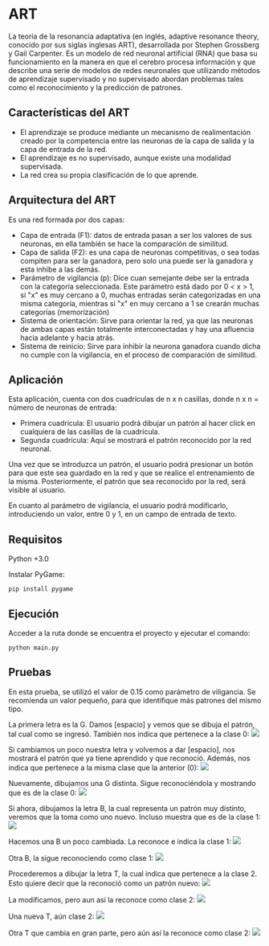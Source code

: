 # ART

La teoría de la resonancia adaptativa (en inglés, adaptive resonance theory, conocido por sus siglas inglesas ART), desarrollada por Stephen Grossberg y Gail Carpenter. Es un modelo de red neuronal artificial (RNA) que basa su funcionamiento en la manera en que el cerebro procesa información y que describe una serie de modelos de redes neuronales que utilizando métodos de aprendizaje supervisado y no supervisado abordan problemas tales como el reconocimiento y la predicción de patrones.

## Características del ART
- El aprendizaje se produce mediante un mecanismo de realimentación creado por la competencia entre las neuronas de la capa de salida y la capa de entrada de la red.
- El aprendizaje es no supervisado, aunque existe una modalidad supervisada.
- La red crea su propia clasificación de lo que aprende.

## Arquitectura del ART

Es una red formada por dos capas:
- Capa de entrada (F1): datos de entrada pasan a ser los valores de sus neuronas, en ella también se hace la comparación de similitud.
- Capa de salida (F2): es una capa de neuronas competitivas, o sea todas compiten para ser la ganadora, pero solo una puede ser la ganadora y esta inhibe a las demás.
- Parámetro de vigilancia (p): Dice cuan semejante debe ser la entrada con la categoría seleccionada. Este parámetro está dado por 0 < x > 1, si "x" es muy cercano a 0, muchas entradas serán categorizadas en una misma categoría, mientras si "x" en muy cercano a 1 se crearán muchas categorías (memorización)
- Sistema de orientación: Sirve para orientar la red, ya que las neuronas de ambas capas están totalmente interconectadas y hay una afluencia hacia adelante y hacia atrás.
- Sistema de reinicio: Sirve para inhibir la neurona ganadora cuando dicha no cumple con la vigilancia, en el proceso de comparación de similitud.

## Aplicación
Esta aplicación, cuenta con dos cuadrículas de n x n casillas, donde n x n = número de neuronas de entrada:
- Primera cuadrícula: El usuario podrá dibujar un patrón al hacer click en cualquiera de las casillas de la cuadrícula.
- Segunda cuadrícula: Aquí se mostrará el patrón reconocido por la red neuronal. 

Una vez que se introduzca un patrón, el usuario podrá presionar un botón para que este sea guardado en la red y que se realice el entrenamiento de la misma. Posteriormente, el patrón que sea reconocido por la red, será visible al usuario.	 

En cuanto al parámetro de vigilancia, el usuario podrá modificarlo, introduciendo un valor, entre 0 y 1, en un campo de entrada de texto.


## Requisitos
Python +3.0

Instalar PyGame: 

```pip install pygame```

## Ejecución
Acceder a la ruta donde se encuentra el proyecto y ejecutar el comando:

```python main.py```

## Pruebas
En esta prueba, se utilizó el valor de 0.15 como parámetro de viligancia. Se recomienda un valor pequeño, para que identifique más patrones del mismo tipo.

La primera letra es la G. Damos [espacio] y vemos que se dibuja el patrón, tal cual como se ingresó. También nos indica que pertenece a la clase 0:
![](/img/1.png)

Si cambiamos un poco nuestra letra y volvemos a dar [espacio], nos mostrará el patrón que ya tiene aprendido y que reconoció. Además, nos indica que pertenece a la misma clase que la anterior (0):
![](/img/2.png)

Nuevamente, dibujamos una G distinta. Sigue reconociéndola y mostrando que es de la clase 0:
![](/img/3.png)

Si ahora, dibujamos la letra B, la cual representa un patrón muy distinto, veremos que la toma como uno nuevo. Incluso muestra que es de la clase 1:
![](/img/4.png)

Hacemos una B un poco cambiada. La reconoce e indica la clase 1:
![](/img/5.png)

Otra B, la sigue reconociendo como clase 1:
![](/img/6.png)

Procederemos a dibujar la letra T, la cual indica que pertenece a la clase 2. Esto quiere decir que la reconoció como un patrón nuevo:
![](/img/7.png)

La modificamos, pero aun así la reconoce como clase 2:
![](/img/8.png)

Una nueva T, aún clase 2:
![](/img/9.png)

Otra T que cambia en gran parte, pero aún así la reconoce como clase 2:
![](/img/10.png)



